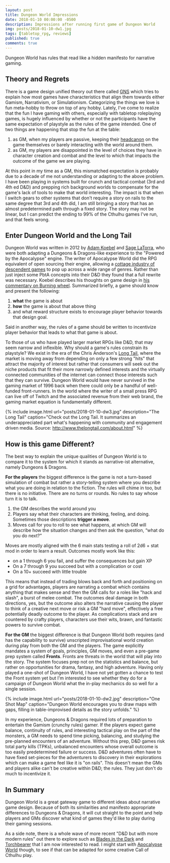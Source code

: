 ```yaml
---
layout: post
title: Dungeon World Impressions
date: 2018-01-10 00:00:00 -0500
description: Impressions after running first game of Dungeon World
img: posts/2018-01-10-dw1.jpg
tags: [tabletop_rpg, reviews]
published: true
comments: true
---
```

Dungeon World has rules that read like a hidden manifesto for narrative gaming.

## Theory and Regrets

There is a game design unified theory out there called [GNS](https://en.wikipedia.org/wiki/GNS_theory) which tries to explain how most games have characteristics that align them towards either Gamism, Narrativism, or Simulationism.  Categorizing the things we love is fun meta-hobby to throw on top of any hobby.  Lately, I've come to realize that the fun I have gaming with others, especially with tabletop roleplaying games, is hugely influenced by whether or not the participants have the same expectation of playstyle as the rules of the game intended. One of two things are happening that stop the fun at the table:

1. as GM, when my players are passive, keeping their [headcanon](https://www.urbandictionary.com/define.php?term=Headcanon) on the game themselves or barely interacting with the world around them.
2. as GM, my players are disappointed in the level of choices they have in character creation and combat and the level to which that impacts the outcome of the game we are playing.

At this point in my time as a GM, this mismatched expectation is probably due to a decade of me not understanding or adapting to the above problem.  I have been playing in systems built for crunch and tactical combat (3rd and 4th ed D&D) and prepping rich background worlds to compensate for the game's lack of tools to make that world interesting.  The impact is that when I switch gears to other systems that don't require a story on rails to the same degree that 3rd and 4th did, I am still bringing a story that has an almost predetermined path through a fixed story.  The story may not be linear, but I can predict the ending to 99% of the Cthulhu games I've run, and that feels wrong.

## Enter Dungeon World and the Long Tail

Dungeon World was written in 2012 by [Adam Koebel](http://www.adam-koebel.com/) and [Sage LaTorra](http://www.latorra.org/), who were both adapting a Dungeons & Dragons-like experience to the "Powered by the Apocalypse" engine.  The writer of Apocalypse World did the RPG equivalent of open sourcing their engine, allowing a [cottage industry of descendent games](http://apocalypse-world.com/pbta/) to pop up across a wide range of genres.  Rather than just inject some PbtA concepts into their D&D they found that a full rewrite was necessary.  Koebel describes his thoughts on game design in [his commentary on Burning wheel](https://www.youtube.com/watch?v=E79DDGdX62I&t=5m35s).  Summarized briefly, a game should know and present the following:

1. **what** the game is about
2. **how** the game is about that above thing
3. and what reward structure exists to encourage player behavior towards that design goal.

Said in another way, the rules of a game should be written to incentivize player behavior that leads to what that game is about.

To those of us who have played larger market RPGs like D&D, that may seem narrow and inflexible.  Why should a game's rules constrain its playstyle? We exist in the era of the Chris Anderson's [Long Tail](http://www.thelongtail.com/about.html), where the market is moving away from depending on only a few strong "hits" that attract the majority of interest but rather that consumers will seek out the niche products that fit their more narrowly defined interests and the virtually connected communities of the internet can connect those interests such that they can survive.  Dungeon World would have never survived in the gaming market of 1996 back when there could only be a handful of well-funded front-runners.  In the world where the writer of a small press RPG can live off of Twitch and the associated revenue from their web brand, the gaming market equation is fundamentally different.

{% include image.html url="posts/2018-01-10-dw3.jpg" description="The Long Tail" caption="Check out the Long Tail. It summarizes an underappreciated part what's happening with community and engagement driven media.  Source: http://www.thelongtail.com/about.html" %}

## How is this game Different?

The best way to explain the unique qualities of Dungeon World is to compare it to the system for which it stands as narrative-ist alternative,  namely Dungeons & Dragons.

**For the players** the biggest difference is the game is not a turn-based simulation of combat but rather a story-telling system where you describe what you are doing in relation to the fiction.  The rules will chime in too, but there is no initiative.  There are no turns or rounds.   No rules to say whose turn it is to talk.

1. the GM describes the world around you
2. Players say what their characters are thinking, feeling, and doing. Sometimes those descriptions **trigger a move**.
3. Moves call for you to roll to see what happens, at which GM will describe how the situation  changes and then ask the question, “what  do you do next?”

Moves are mostly aligned with the 6 main stats testing a roll of 2d6 + stat mod in order to learn a result.  Outcomes mostly work like this:

* on a 1 through 6 you fail, and suffer the consequences but gain XP
* On a 7 through 9 you succeed but with a complication or cost
* On a 10+ succeed with little trouble

This means that instead of trading blows back and forth and positioning on a grid for advantages, players are narrating a combat which contains anything that makes sense and then the GM calls for a roles like "hack and slash", a burst of melee combat.  The outcomes deal damage in both directions, yes, but the outcome also alters the narrative causing the player to think of a creative next move or risk a GM "hard move", effectively a free potentially deadly outcome to the player. As complications stack and are countered by crafty players, characters use their wits, brawn, and fantastic powers to survive combat.

**For the GM** the biggest difference is that Dungeon World both requires (and has the capability to survive)  unscripted improvisational world creation during play from both the GM and the players.  The game explicitly mandates a system of goals, principles, GM moves, and even a pre-game prep system called **Fronts**.  Fronts are threats in the world that will play into the story. The system focuses prep not on the statistics and balance, but rather on opportunities for drama, fantasy, and high adventure.  Having only played a one-shot of Dungeon World, I have not yet gotten a chance to test the Front system yet but I'm interested to see whether they do for a campaign of Dungeon World what the in-play mechanics do so well for a single session.

{% include image.html url="posts/2018-01-10-dw2.jpg" description="One Shot Map" caption="Dungeon World encourages you to draw maps with gaps, filling in table-improvised details as the story unfolds." %}

In my experience, Dungeons & Dragons required lots of preparation to entertain the Gamism (crunchy rules) gamer.  If the players expect game balance, continuity of rules, and interesting tactical play on the part of the monsters, a GM needs to spend time picking, balancing, and studying the pre-planned encounters of an adventure.  Without this prep, D&D games risk total party kills (TPKs), unbalanced encounters whose overall outcome is too easily predetermined failure or success.  D&D adventures often have to have fixed set-pieces for the adventurers to discovery in their explorations which can make a game feel like it is "on rails".  This doesn't mean the GMs and players alike can't be creative within D&amp;D; the rules.  They just don't do much to incentivize it.

## In Summary

Dungeon World is a great gateway game to different ideas about narrative game design.  Because of both its similarities and manifesto appropriate differences to Dungeons & Dragons, it will cut straight to the point and help players and GMs discover what kind of games they'd like to play during their gaming sessions.

As a side note, there is a whole wave of more recent "D&D but with more modern rules" out there to explore such as [Blades in the Dark](https://www.evilhat.com/home/blades-in-the-dark/) and [Torchbearer](https://www.torchbearerrpg.com/) that I am now interested to read.  I might start with [Apocalypse World](http://apocalypse-world.com/) though, to see if that can be adapted for some creative Call of Cthulhu play.

